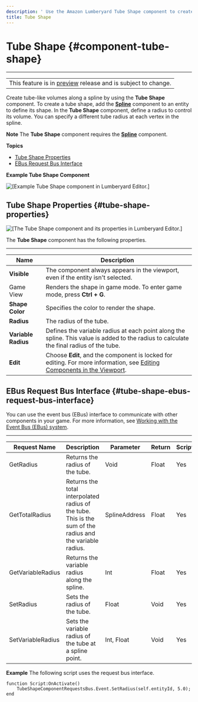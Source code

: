 ```yaml
---
description: ' Use the Amazon Lumberyard Tube Shape component to create tube-like volumes. '
title: Tube Shape
---
```

# Tube Shape {#component-tube-shape}


****

|  |
| --- |
| This feature is in [preview](/docs/userguide/ly-glos-chap#preview) release and is subject to change\.  |

Create tube\-like volumes along a spline by using the **Tube Shape** component\. To create a tube shape, add the **[Spline](/docs/userguide/components/spline.md)** component to an entity to define its shape\. In the **Tube Shape** component, define a radius to control its volume\. You can specify a different tube radius at each vertex in the spline\.

**Note**
The **Tube Shape** component requires the **[Spline](/docs/userguide/components/spline.md)** component\.

**Topics**
+ [Tube Shape Properties](#tube-shape-properties)
+ [EBus Request Bus Interface](#tube-shape-ebus-request-bus-interface)

**Example Tube Shape Component**

![\[Example Tube Shape component in Lumberyard Editor.\]](/images/shared/shared-component-tube-shape-example.png)

## Tube Shape Properties {#tube-shape-properties}

![\[The Tube Shape component and its properties in Lumberyard Editor.\]](/images/user-guide/component/component-tube-shape.png)

The **Tube Shape** component has the following properties\.


****

| Name | Description |
| --- | --- |
|  **Visible**  |  The component always appears in the viewport, even if the entity isn't selected\.  |
| Game View |  Renders the shape in game mode\. To enter game mode, press **Ctrl \+ G**\.  |
|  **Shape Color**  |  Specifies the color to render the shape\.  |
|  **Radius**  |  The radius of the tube\.  |
|  **Variable Radius**   | Defines the variable radius at each point along the spline\. This value is added to the radius to calculate the final radius of the tube\. |
|  **Edit**  |  Choose **Edit**, and the component is locked for editing\. For more information, see [Editing Components in the Viewport](/docs/userguide/edit-mode-for-components.md)\.  |

## EBus Request Bus Interface {#tube-shape-ebus-request-bus-interface}

You can use the event bus \(EBus\) interface to communicate with other components in your game\. For more information, see [Working with the Event Bus \(EBus\) system](/docs/user-guide/features/engine/ebus/_index.md)\.


****

| Request Name | Description | Parameter | Return | Scriptable |
| --- | --- | --- | --- | --- |
| GetRadius | Returns the radius of the tube\. | Void | Float | Yes  |
| GetTotalRadius | Returns the total interpolated radius of the tube\. This is the sum of the radius and the variable radius\. | SplineAddress | Float | Yes |
| GetVariableRadius | Returns the variable radius along the spline\. | Int | Float | Yes |
| SetRadius | Sets the radius of the tube\. | Float | Void | Yes |
| SetVariableRadius | Sets the variable radius of the tube at a spline point\. | Int, Float | Void | Yes |

**Example**
The following script uses the request bus interface\.

```
function Script:OnActivate()
    TubeShapeComponentRequestsBus.Event.SetRadius(self.entityId, 5.0);
end
```